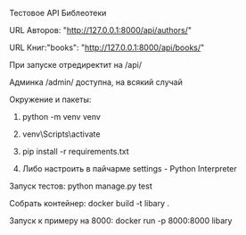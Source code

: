 Тестовое API Библеотеки

URL Авторов: "http://127.0.0.1:8000/api/authors/"


URL Книг:"books": "http://127.0.0.1:8000/api/books/"

При запуске отредиректит на /api/

Админка /admin/ доступна, на всякий случай

Окружение и пакеты:

1) python -m venv venv

2) venv\Scripts\activate

3) pip install -r requirements.txt

4) Либо настроить в пайчарме settings - Python Interpreter

Запуск тестов: python manage.py test

Собрать контейнер: docker build -t libary .

Запуск к примеру на 8000: docker run -p 8000:8000 libary
